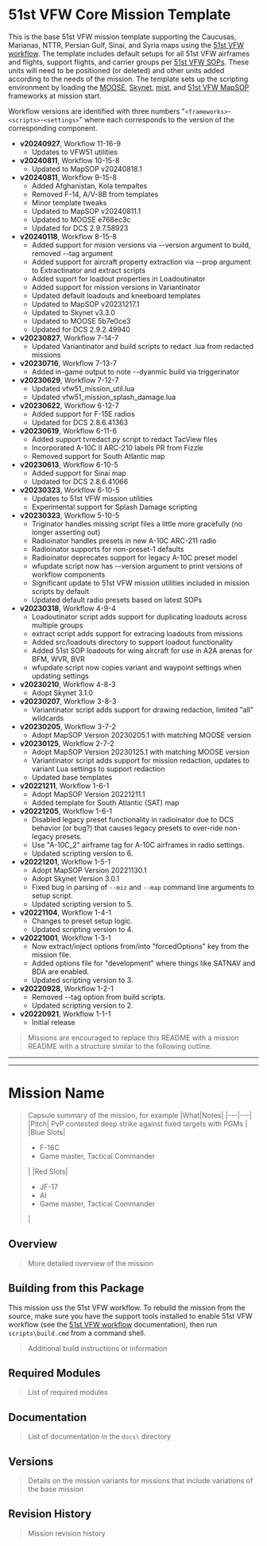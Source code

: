 # 51st VFW Core Mission Template

This is the base 51st VFW mission template supporting the Caucusas, Marianas, NTTR, Persian
Gulf, Sinai, and Syria maps using the
[51st VFW workflow](https://github.com/51st-Vfw/MissionEditing-Index/blob/master/documentation/me_workflow.md).
The template includes default setups for all 51st VFW airframes and flights, support
flights, and carrier groups per 
[51st VFW SOPs](https://github.com/51st-Vfw/MissionEditing-Index/blob/master/documentation/missionsEditingSOPs.md).
These units will need to be positioned (or deleted) and other units added according to the
needs of the mission. The template sets up the scripting environment by loading the
[MOOSE](https://github.com/FlightControl-Master/MOOSE/),
[Skynet](https://github.com/walder/Skynet-IADS),
[mist](https://github.com/mrSkortch/MissionScriptingTools),
and
[51st VFW MapSOP](https://github.com/51st-Vfw/MissionEditing-Index/blob/master/51stMapSOP/readme.md)
frameworks at mission start.

Workflow versions are identified with three numbers "`<frameworks>`-`<scripts>`-`<settings>`"
where each corresponds to the version of the corresponding component.

- **v20240927**, Workflow 11-16-9
    - Updates to VFW51 utilities
- **v20240811**, Workflow 10-15-8
    - Updated to MapSOP v20240818.1
- **v20240811**, Workflow 9-15-8
    - Added Afghanistan, Kola tempaltes
    - Removed F-14, A/V-8B from templates
    - Minor template tweaks
    - Updated to MapSOP v20240811.1
    - Updated to MOOSE e768ec3c
    - Updated for DCS 2.9.7.58923
- **v20240118**, Workflow 8-15-8
    - Added support for mision versions via --version argument to build, removed --tag argument
    - Added support for aircraft property extraction via --prop argument to Extractinator and
      extract scripts
    - Added suport for loadout properties in Loadoutinator
    - Added support for mission versions in Variantinator
    - Updated default loadouts and kneeboard templates
    - Updated to MapSOP v20231217.1
    - Updated to Skynet v3.3.0
    - Updated to MOOSE 5b7e0ce3
    - Updated for DCS 2.9.2.49940
- **v20230827**, Workflow 7-14-7
    - Updated Variantinator and build scripts to redact .lua from redacted missions
- **v20230716**, Workflow 7-13-7
    - Added in-game output to note --dyanmic build via triggerinator
- **v20230629**, Workflow 7-12-7
    - Updated vfw51_mission_util.lua
    - Updated vfw51_mission_splash_damage.lua
- **v20230622**, Workflow 6-12-7
    - Added support for F-15E radios
    - Updated for DCS 2.8.6.41363
- **v20230619**, Workflow 6-11-6
    - Added support tvredact.py script to redact TacView files
    - Incorporated A-10C II ARC-210 labels PR from Fizzle
    - Removed support for South Atlantic map
- **v20230613**, Workflow 6-10-5
    - Added support for Sinai map
    - Updated for DCS 2.8.6.41066
- **v20230323**, Workflow 6-10-5
    - Updates to 51st VFW mission utilities
    - Experimental support for Splash Damage scripting
- **v20230323**, Workflow 5-10-5
    - Triginator handles missing script files a little more gracefully (no longer asserting out)
    - Radioinator handles presets in new A-10C ARC-211 radio
    - Radioinator supports for non-preset-1 defaults
    - Radioinator deprecates support for legacy A-10C preset model
    - wfupdate script now has --version argument to print versions of workflow components
    - Significant update to 51st VFW mission utilities included in mission scripts by default
    - Updated default radio presets based on latest SOPs
- **v20230318**, Workflow 4-9-4
    - Loadoutinator script adds support for duplicating loadouts across multiple groups
    - extract script adds support for extracing loadouts from missions
    - Added src/loadouts directory to support loadout functionality
    - Added 51st SOP loadouts for wing aircraft for use in A2A arenas for BFM, WVR, BVR
    - wfupdate script now copies variant and waypoint settings when updating settings
- **v20230210**, Workflow 4-8-3
    - Adopt Skynet 3.1.0
- **v20230207**, Workflow 3-8-3
    - Variantinator script adds support for drawing redaction, limited "all" wildcards
- **v20230205**, Workflow 3-7-2
    - Adopt MapSOP Version 20230205.1 with matching MOOSE version
- **v20230125**, Workflow 2-7-2
    - Adopt MapSOP Version 20230125.1 with matching MOOSE version
    - Variantinator script adds support for mission redaction, updates to variant Lua settings to
      support redaction
    - Updated base templates
- **v20221211**, Workflow 1-6-1
    - Adopt MapSOP Version 20221211.1
    - Added template for South Atlantic (SAT) map
- **v20221205**, Workflow 1-6-1
    - Disabled legacy preset functionality in radioinator due to DCS behavior (or bug?) that causes
      legacy presets to over-ride non-legacy presets.
    - Use "A-10C_2" airframe tag for A-10C airframes in radio settings.
    - Updated scripting version to 6.
- **v20221201**, Workflow 1-5-1
    - Adopt MapSOP Version 20221130.1
    - Adopt Skynet Version 3.0.1
    - Fixed bug in parsing of `--miz` and `--map` command line arguments to setup script.
    - Updated scripting version to 5.
- **v20221104**, Workflow 1-4-1
    - Changes to preset setup logic.
    - Updated scripting version to 4.
- **v20221001**, Workflow 1-3-1
    - Now extract/inject options from/into "forcedOptions" key from the mission file.
    - Added options file for "development" where things like SATNAV and BDA are enabled.
    - Updated scripting version to 3.
- **v20220928**, Workflow 1-2-1
    - Removed --tag option from build scripts.
    - Updated scripting version to 2.
- **v20220921**, Workflow 1-1-1
    - Initial release

> Missions are encouraged to replace this README with a mission README with a structure similar
> to the following outline.

___
___

# Mission Name

> Capsule summary of the mission, for example
> |What|Notes|
> |---|---|
> |Pitch| PvP contested deep strike against fixed targets with PGMs |
> |Blue Slots|<ul><li>F-16C</li><li>Game master, Tactical Commander</li></ul>|
> |Red Slots|<ul><li>JF-17</li><li>AI</li><li>Game master, Tactical Commander</li></ul>|

## Overview

> More detailed overview of the mission

## Building from this Package

This mission uss the 51st VFW workflow. To rebuild the mission from the source, make sure you
have the support tools installed to enable 51st VFW workflow (see the
[51st VFW workflow](https://github.com/51st-Vfw/MissionEditing-Index/blob/master/documentation/me_workflow.md) documentation),
then run `scripts\build.cmd` from a command shell.

> Additional build instructions or information

## Required Modules

> List of required modules

## Documentation

> List of documentation in the `docs\` directory

## Versions

> Details on the mission variants for missions that include variations of the base mission

## Revision History

> Mission revision history
